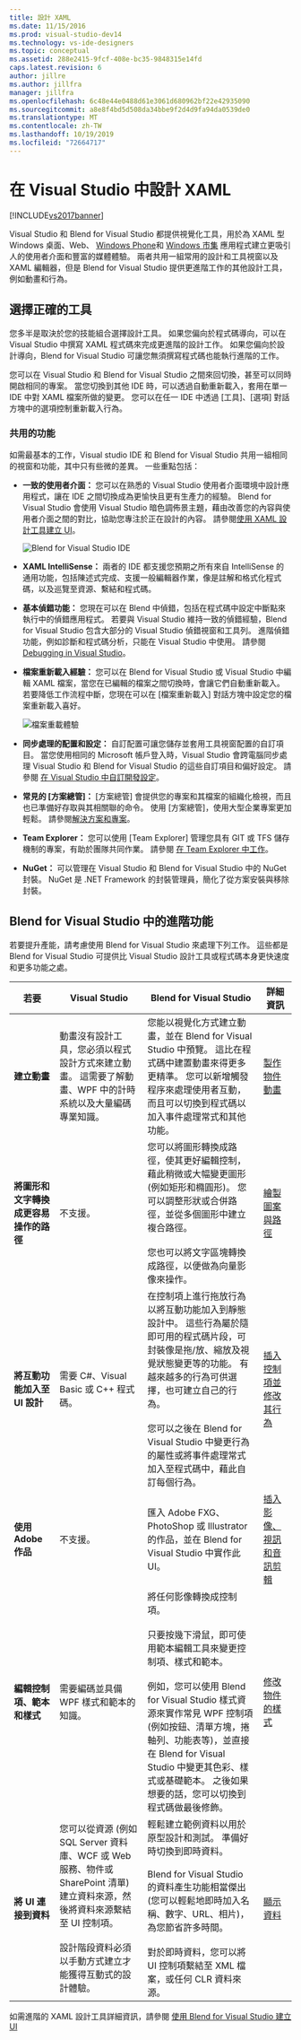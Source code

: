 ```yaml
---
title: 設計 XAML
ms.date: 11/15/2016
ms.prod: visual-studio-dev14
ms.technology: vs-ide-designers
ms.topic: conceptual
ms.assetid: 288e2415-9fcf-408e-bc35-9848315e14fd
caps.latest.revision: 6
author: jillre
ms.author: jillfra
manager: jillfra
ms.openlocfilehash: 6c48e44e0488d61e3061d680962bf22e42935090
ms.sourcegitcommit: a8e8f4bd5d508da34bbe9f2d4d9fa94da0539de0
ms.translationtype: MT
ms.contentlocale: zh-TW
ms.lasthandoff: 10/19/2019
ms.locfileid: "72664717"
---
```

# <a name="designing-xaml-in-visual-studio"></a>在 Visual Studio 中設計 XAML
[!INCLUDE[vs2017banner](../includes/vs2017banner.md)]

Visual Studio 和 Blend for Visual Studio 都提供視覺化工具，用於為 XAML 型 Windows 桌面、Web、 [Windows Phone](https://msdn.microsoft.com/library/windowsphone/develop/jj683071.aspx)和 [Windows 市集](https://msdn.microsoft.com/library/windows/apps/jj129478.aspx) 應用程式建立更吸引人的使用者介面和豐富的媒體體驗。 兩者共用一組常用的設計和工具視窗以及 XAML 編輯器，但是 Blend for Visual Studio 提供更進階工作的其他設計工具，例如動畫和行為。

## <a name="choosing-the-right-tool"></a>選擇正確的工具
 您多半是取決於您的技能組合選擇設計工具。 如果您偏向於程式碼導向，可以在 Visual Studio 中撰寫 XAML 程式碼來完成更進階的設計工作。 如果您偏向於設計導向，Blend for Visual Studio 可讓您無須撰寫程式碼也能執行進階的工作。

 您可以在 Visual Studio 和 Blend for Visual Studio 之間來回切換，甚至可以同時開啟相同的專案。 當您切換到其他 IDE 時，可以透過自動重新載入，套用在單一 IDE 中對 XAML 檔案所做的變更。 您可以在任一 IDE 中透過 [工具]、[選項] 對話方塊中的選項控制重新載入行為。

### <a name="shared-capabilities"></a>共用的功能
 如需最基本的工作，Visual studio IDE 和 Blend for Visual Studio 共用一組相同的視窗和功能，其中只有些微的差異。 一些重點包括：

- **一致的使用者介面：** 您可以在熟悉的 Visual Studio 使用者介面環境中設計應用程式，讓在 IDE 之間切換成為更愉快且更有生產力的經驗。 Blend for Visual Studio 會使用 Visual Studio 暗色調佈景主題，藉由改善您的內容與使用者介面之間的對比，協助您專注於正在設計的內容。 請參閱[使用 XAML 設計工具建立 UI](../designers/creating-a-ui-by-using-xaml-designer-in-visual-studio.md)。

     ![Blend for Visual Studio IDE](../designers/media/blendide.png "BlendIDE")

- **XAML IntelliSense：** 兩者的 IDE 都支援您預期之所有來自 IntelliSense 的通用功能，包括陳述式完成、支援一般編輯器作業，像是註解和格式化程式碼，以及巡覽至資源、繫結和程式碼。

- **基本偵錯功能：** 您現在可以在 Blend 中偵錯，包括在程式碼中設定中斷點來執行中的偵錯應用程式。 若要與 Visual Studio 維持一致的偵錯經驗，Blend for Visual Studio 包含大部分的 Visual Studio 偵錯視窗和工具列。 進階偵錯功能，例如診斷和程式碼分析，只能在 Visual Studio 中使用。 請參閱 [Debugging in Visual Studio](../debugger/debugging-in-visual-studio.md)。

- **檔案重新載入經驗：** 您可以在 Blend for Visual Studio 或 Visual Studio 中編輯 XAML 檔案，當您在已編輯的檔案之間切換時，會讓它們自動重新載入。 若要降低工作流程中斷，您現在可以在 [檔案重新載入] 對話方塊中設定您的檔案重新載入喜好。

     ![檔案重載體驗](../designers/media/blendfilereload.png "BlendFileReload")

- **同步處理的配置和設定：** 自訂配置可讓您儲存並套用工具視窗配置的自訂項目。 當您使用相同的 Microsoft 帳戶登入時，Visual Studio 會跨電腦同步處理 Visual Studio 和 Blend for Visual Studio 的這些自訂項目和偏好設定。 請參閱 [在 Visual Studio 中自訂開發設定](https://msdn.microsoft.com/22c4debb-4e31-47a8-8f19-16f328d7dcd3)。

- **常見的 [方案總管]：** [方案總管] 會提供您的專案和其檔案的組織化檢視，而且也已準備好存取與其相關聯的命令。 使用 [方案總管]，使用大型企業專案更加輕鬆。 請參閱[解決方案和專案](../ide/solutions-and-projects-in-visual-studio.md)。

- **Team Explorer：** 您可以使用 [Team Explorer] 管理您具有 GIT 或 TFS 儲存機制的專案，有助於團隊共同作業。 請參閱 [在 Team Explorer 中工作](https://msdn.microsoft.com/library/fd7a5cf7-7916-4fa0-b5e6-5a83cf377a02)。

- **NuGet：** 可以管理在 Visual Studio 和 Blend for Visual Studio 中的 NuGet 封裝。 NuGet 是 .NET Framework 的封裝管理員，簡化了從方案安裝與移除封裝。

## <a name="advanced-capabilities-in-blend-for-visual-studio"></a>Blend for Visual Studio 中的進階功能
 若要提升產能，請考慮使用 Blend for Visual Studio 來處理下列工作。 這些都是 Blend for Visual Studio 可提供比 Visual Studio 設計工具或程式碼本身更快速度和更多功能之處。

|若要|Visual Studio|Blend for Visual Studio|詳細資訊|
|--------|-------------------|-----------------------------|----------------------|
|**建立動畫**|動畫沒有設計工具，您必須以程式設計方式來建立動畫。 這需要了解動畫、WPF 中的計時系統以及大量編碼專業知識。|您能以視覺化方式建立動畫，並在 Blend for Visual Studio 中預覽。 這比在程式碼中建置動畫來得更多更精準。 您可以新增觸發程序來處理使用者互動，而且可以切換到程式碼以加入事件處理常式和其他功能。|[製作物件動畫](../designers/animate-objects-in-xaml-designer.md)|
|**將圖形和文字轉換成更容易操作的路徑**|不支援。|您可以將圖形轉換成路徑，使其更好編輯控制，藉此稍微或大幅變更圖形 (例如矩形和橢圓形)。  您可以調整形狀或合併路徑，並從多個圖形中建立複合路徑。<br /><br /> 您也可以將文字區塊轉換成路徑，以便做為向量影像來操作。|[繪製圖案與路徑](../designers/draw-shapes-and-paths.md)|
|**將互動功能加入至 UI 設計**|需要 C#、Visual Basic 或 C++ 程式碼。|在控制項上進行拖放行為以將互動功能加入到靜態設計中。 這些行為屬於隨即可用的程式碼片段，可封裝像是拖/放、縮放及視覺狀態變更等的功能。 有越來越多的行為可供選擇，也可建立自己的行為。<br /><br /> 您可以之後在 Blend for Visual Studio 中變更行為的屬性或將事件處理常式加入至程式碼中，藉此自訂每個行為。|[插入控制項並修改其行為](../designers/insert-controls-and-modify-their-behavior-in-xaml-designer.md)|
|**使用 Adobe 作品**|不支援。|匯入 Adobe FXG、PhotoShop 或 Illustrator 的作品，並在 Blend for Visual Studio 中實作此 UI。|[插入影像、視訊和音訊剪輯](../designers/insert-images-videos-and-audio-clips-in-xaml-designer.md)|
|**編輯控制項、範本和樣式**|需要編碼並具備 WPF 樣式和範本的知識。|將任何影像轉換成控制項。<br /><br /> 只要按幾下滑鼠，即可使用範本編輯工具來變更控制項、樣式和範本。<br /><br /> 例如，您可以使用 Blend for Visual Studio 樣式資源來實作常見 WPF 控制項 (例如按鈕、清單方塊，捲軸列、功能表等)，並直接在 Blend for Visual Studio 中變更其色彩、樣式或基礎範本。 之後如果想要的話，您可以切換到程式碼做最後修飾。|[修改物件的樣式](../designers/modify-the-style-of-objects-in-blend.md)|
|**將 UI 連接到資料**|您可以從資源 (例如 SQL Server 資料庫、WCF 或 Web 服務、物件或 SharePoint 清單) 建立資料來源，然後將資料來源繫結至 UI 控制項。<br /><br /> 設計階段資料必須以手動方式建立才能獲得互動式的設計體驗。|輕鬆建立範例資料以用於原型設計和測試。 準備好時切換到即時資料。<br /><br /> Blend for Visual Studio 的資料產生功能相當傑出 (您可以輕鬆地即時加入名稱、數字、URL、相片)，為您節省許多時間。<br /><br /> 對於即時資料，您可以將 UI 控制項繫結至 XML 檔案，或任何 CLR 資料來源。|[顯示資料](../designers/display-data-in-blend.md)|

 如需進階的 XAML 設計工具詳細資訊，請參閱 [使用 Blend for Visual Studio 建立 UI](../designers/creating-a-ui-by-using-blend-for-visual-studio.md)
